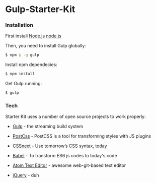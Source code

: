 # Gulp-Starter-Kit

### Installation
First install [Node.js] [node.js]

Then, you need to install Gulp globally:

```sh
$ npm i -g gulp
```

Install npm dependecies:

```sh
$ npm install
```

Get Gulp running:

```sh
$ gulp
```

### Tech

Starter Kit uses a number of open source projects to work properly:

* [Gulp] - the streaming build system
* [PostCss] - PostCSS is a tool for transforming styles with JS plugins
* [CSSnext] - Use tomorrow’s CSS syntax, today
* [Babel] - To transform ES6 js codes to today's code
* [Atom Text Editor] - awesome web-git-based text editor
* [jQuery] - duh

   [node.js]: <http://nodejs.org>
   [jQuery]: <http://jquery.com>
   [Gulp]: <http://gulpjs.com>
   [Atom Text Editor]: <http://atom.io/>
   [PostCSS]: <http://github.com/postcss/postcss>
   [CSSnext]: <http://cssnext.io/>
   [Babel]: <https://babeljs.io/>

